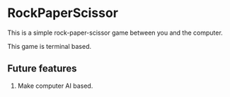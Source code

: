 # RockPaperScissor

This is a simple rock-paper-scissor game between you and the computer.

This game is terminal based.

## Future features

1. Make computer AI based.
